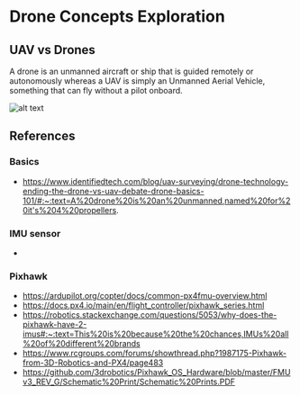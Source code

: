# Drone Concepts Exploration

## UAV vs Drones

A drone is an unmanned aircraft or ship that is guided remotely or autonomously whereas a UAV is simply an Unmanned Aerial Vehicle, something that can fly without a pilot onboard.

![alt text](https://identifiedtech.wpenginepowered.com/wp-content/uploads/2016/04/blog_drone-vs-uav3.jpg)

## References 

### Basics
* https://www.identifiedtech.com/blog/uav-surveying/drone-technology-ending-the-drone-vs-uav-debate-drone-basics-101/#:~:text=A%20drone%20is%20an%20unmanned,named%20for%20it's%204%20propellers.

### IMU sensor
* 

### Pixhawk
* https://ardupilot.org/copter/docs/common-px4fmu-overview.html
* https://docs.px4.io/main/en/flight_controller/pixhawk_series.html
* https://robotics.stackexchange.com/questions/5053/why-does-the-pixhawk-have-2-imus#:~:text=This%20is%20because%20the%20chances,IMUs%20all%20of%20different%20brands
* https://www.rcgroups.com/forums/showthread.php?1987175-Pixhawk-from-3D-Robotics-and-PX4/page483
* https://github.com/3drobotics/Pixhawk_OS_Hardware/blob/master/FMUv3_REV_G/Schematic%20Print/Schematic%20Prints.PDF

